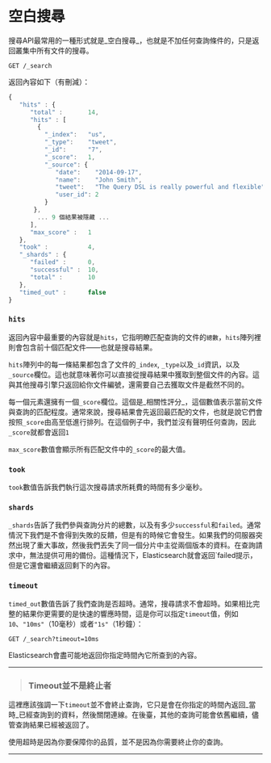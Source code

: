 # 空白搜尋

搜尋API最常用的一種形式就是_空白搜尋_，也就是不加任何查詢條件的，只是返回叢集中所有文件的搜尋。


```
GET /_search
```

返回內容如下（有刪減）：

```js
{
   "hits" : {
      "total" :       14,
      "hits" : [
        {
          "_index":   "us",
          "_type":    "tweet",
          "_id":      "7",
          "_score":   1,
          "_source": {
             "date":    "2014-09-17",
             "name":    "John Smith",
             "tweet":   "The Query DSL is really powerful and flexible",
             "user_id": 2
          }
       },
        ... 9 個結果被隱藏 ...
      ],
      "max_score" :   1
   },
   "took" :           4,
   "_shards" : {
      "failed" :      0,
      "successful" :  10,
      "total" :       10
   },
   "timed_out" :      false
}
```


### `hits`

返回內容中最重要的內容就是`hits`，它指明瞭匹配查詢的文件的`總數`，`hits`陣列裡則會包含前十個匹配文件——也就是搜尋結果。

`hits`陣列中的每一條結果都包含了文件的`_index`, `_type`以及`_id`資訊，以及`_source`欄位。這也就意味著你可以直接從搜尋結果中獲取到整個文件的內容。這與其他搜尋引擎只返回給你文件編號，還需要自己去獲取文件是截然不同的。

每一個元素還擁有一個`_score`欄位。這個是_相關性評分_，這個數值表示當前文件與查詢的匹配程度。通常來說，搜尋結果會先返回最匹配的文件，也就是說它們會按照`_score`由高至低進行排列。在這個例子中，我們並沒有聲明任何查詢，因此`_score`就都會返回`1`

`max_score`數值會顯示所有匹配文件中的`_score`的最大值。



### `took`

`took`數值告訴我們執行這次搜尋請求所耗費的時間有多少毫秒。


### `shards`

`_shards`告訴了我們參與查詢分片的總數，以及有多少`successful`和`failed`。通常情況下我們是不會得到失敗的反饋，但是有的時候它會發生。如果我們的伺服器突然出現了重大事故，然後我們丟失了同一個分片中主從兩個版本的資料。在查詢請求中，無法提供可用的備份。這種情況下，Elasticsearch就會返回`failed提示，但是它還會繼續返回剩下的內容。

### `timeout`

`timed_out`數值告訴了我們查詢是否超時。通常，搜尋請求不會超時。如果相比完整的結果你更需要的是快速的響應時間，這是你可以指定`timeout`值，例如`10`、`"10ms"`（10毫秒）或者`"1s"`（1秒鐘）：

```
GET /_search?timeout=10ms
```

Elasticsearch會盡可能地返回你指定時間內它所查到的內容。


****
> ### Timeout並不是終止者

這裡應該強調一下`timeout`並不會終止查詢，它只是會在你指定的時間內返回_當時_已經查詢到的資料，然後關閉連線。在後臺，其他的查詢可能會依舊繼續，儘管查詢結果已經被返回了。

使用超時是因為你要保障你的品質，並不是因為你需要終止你的查詢。


****

